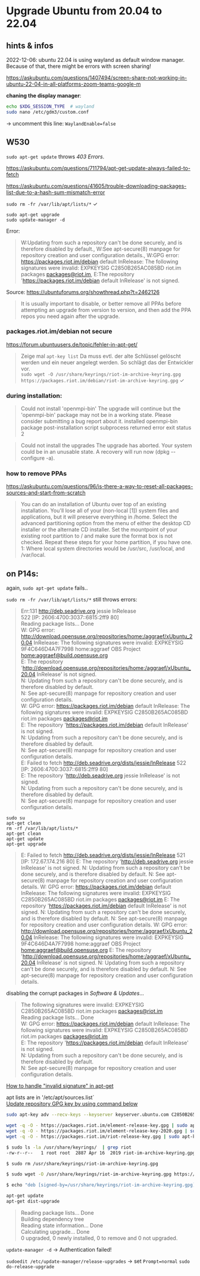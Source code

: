 # Upgrade Ubuntu from 20.04 to 22.04

## hints & infos

2022-12-06: ubuntu 22.04 is using wayland as default window manager. Because of that, there might be errors with screen sharing!

https://askubuntu.com/questions/1407494/screen-share-not-working-in-ubuntu-22-04-in-all-platforms-zoom-teams-google-m

**chaning the display manager**:

``` bash
echo $XDG_SESSION_TYPE  # wayland
sudo nano /etc/gdm3/custom.conf
```
→ uncomment this line: `WaylandEnable=false`

## W530

`sudo apt-get update` throws _403 Errors_.

https://askubuntu.com/questions/711794/apt-get-update-always-failed-to-fetch

https://askubuntu.com/questions/41605/trouble-downloading-packages-list-due-to-a-hash-sum-mismatch-error

`sudo rm -fr /var/lib/apt/lists/*` ✓

```
sudo apt-get upgrade
sudo update-manager -d
```

Error: 
> W:Updating from such a repository can't be done securely, and is therefore disabled by default., W:See apt-secure(8) manpage for repository creation and user configuration details., W:GPG error: https://packages.riot.im/debian default InRelease: The following signatures were invalid: EXPKEYSIG C2850B265AC085BD riot.im packages <packages@riot.im>, E:The repository 'https://packages.riot.im/debian default InRelease' is not signed.

Source: https://ubuntuforums.org/showthread.php?t=2462126
>  It is usually important to disable, or better remove all PPAs before attempting an upgrade from version to version, and then add the PPA repos you need again after the upgrade.

### packages.riot.im/debian not secure

https://forum.ubuntuusers.de/topic/fehler-in-apt-get/

> Zeige mal `apt-key list` Da muss evtl. der alte Schlüssel gelöscht werden und ein neuer angelegt werden. So schlägt das der Entwickler vor.  
`sudo wget -O /usr/share/keyrings/riot-im-archive-keyring.gpg https://packages.riot.im/debian/riot-im-archive-keyring.gpg` ✓

### during installation:

> Could not install 'openmpi-bin'
> The upgrade will continue but the 'openmpi-bin' package may not be in a working state. Please consider submitting a bug report about it.
> installed openmpi-bin package post-installation script subprocess returned error exit status 2

> Could not install the upgrades
> The upgrade has aborted. Your system could be in an unusable state. A recovery will run now (dpkg --configure -a).

### how to remove PPAs

https://askubuntu.com/questions/96/is-there-a-way-to-reset-all-packages-sources-and-start-from-scratch

> You can do an installation of Ubuntu over top of an existing installation. You'll lose all of your (non-local [1]) system files and applications, but it will preserve everything in /home.
> Select the advanced partitioning option from the menu of either the desktop CD installer or the alternate CD installer. Set the mountpoint of your existing root partition to / and make sure the format box is not checked. Repeat these steps for your home partition, if you have one.
> 1: Where local system directories would be /usr/src, /usr/local, and /var/local.

## on P14s:

again, `sudo apt-get update` fails..

`sudo rm -fr /var/lib/apt/lists/*` still throws errors:

> Err:131 http://deb.seadrive.org jessie InRelease  
>  522   [IP: 2606:4700:3037::6815:2ff9 80]  
> Reading package lists... Done                                                     
> W: GPG error: http://download.opensuse.org/repositories/home:/aggraef/xUbuntu_20.04  InRelease: The following signatures were invalid: EXPKEYSIG 9F4C646D4A7F7998 home:aggraef OBS Project <home:aggraef@build.opensuse.org>  
> E: The repository 'http://download.opensuse.org/repositories/home:/aggraef/xUbuntu_20.04  InRelease' is not signed.  
> N: Updating from such a repository can't be done securely, and is therefore disabled by default.  
> N: See apt-secure(8) manpage for repository creation and user configuration details.  
> W: GPG error: https://packages.riot.im/debian default InRelease: The following signatures were invalid: EXPKEYSIG C2850B265AC085BD riot.im packages <packages@riot.im>  
> E: The repository 'https://packages.riot.im/debian default InRelease' is not signed.  
> N: Updating from such a repository can't be done securely, and is therefore disabled by default.  
> N: See apt-secure(8) manpage for repository creation and user configuration details.  
> E: Failed to fetch http://deb.seadrive.org/dists/jessie/InRelease  522   [IP: 2606:4700:3037::6815:2ff9 80]  
> E: The repository 'http://deb.seadrive.org jessie InRelease' is not signed.  
> N: Updating from such a repository can't be done securely, and is therefore disabled by default.  
> N: See apt-secure(8) manpage for repository creation and user configuration details.

```
sudo su
apt-get clean
rm -rf /var/lib/apt/lists/*
apt-get clean
apt-get update 
apt-get upgrade
```

> E: Failed to fetch http://deb.seadrive.org/dists/jessie/InRelease  521   [IP: 172.67.174.216 80]
E: The repository 'http://deb.seadrive.org jessie InRelease' is not signed.
N: Updating from such a repository can't be done securely, and is therefore disabled by default.
N: See apt-secure(8) manpage for repository creation and user configuration details.
W: GPG error: https://packages.riot.im/debian default InRelease: The following signatures were invalid: EXPKEYSIG C2850B265AC085BD riot.im packages <packages@riot.im>
E: The repository 'https://packages.riot.im/debian default InRelease' is not signed.
N: Updating from such a repository can't be done securely, and is therefore disabled by default.
N: See apt-secure(8) manpage for repository creation and user configuration details.
W: GPG error: http://download.opensuse.org/repositories/home:/aggraef/xUbuntu_20.04  InRelease: The following signatures were invalid: EXPKEYSIG 9F4C646D4A7F7998 home:aggraef OBS Project <home:aggraef@build.opensuse.org>
E: The repository 'http://download.opensuse.org/repositories/home:/aggraef/xUbuntu_20.04  InRelease' is not signed.
N: Updating from such a repository can't be done securely, and is therefore disabled by default.
N: See apt-secure(8) manpage for repository creation and user configuration details.

disabling the corrupt packages in _Software & Updates_...

>  The following signatures were invalid: EXPKEYSIG C2850B265AC085BD riot.im packages <packages@riot.im>  
> Reading package lists... Done  
> W: GPG error: https://packages.riot.im/debian default InRelease: The following signatures were invalid: EXPKEYSIG C2850B265AC085BD riot.im packages <packages@riot.im>  
> E: The repository 'https://packages.riot.im/debian default InRelease' is not signed.  
> N: Updating from such a repository can't be done securely, and is therefore disabled by default.  
>N: See apt-secure(8) manpage for repository creation and user configuration details.

[How to handle "invalid signature" in apt-get](https://askubuntu.com/questions/1240263/how-to-handle-invalid-signature-in-apt-get)

apt lists are in '/etc/apt/sources.list`  
[Update repository GPG key by using command below](https://askubuntu.com/questions/1344835/errors-when-trying-to-upgrade-to-ubuntu-21-04-from-20-10)
``` bash
sudo apt-key adv --recv-keys --keyserver keyserver.ubuntu.com C2850B265AC085BD

wget -q -O - https://packages.riot.im/element-release-key.gpg | sudo apt-key add -
wget -q -O - https://packages.riot.im/element-release-key-2020.gpg | sudo apt-key add -
wget -q -O - https://packages.riot.im/riot-release-key.gpg | sudo apt-key add -
```

``` bash
$ sudo ls -la /usr/share/keyrings/  | grep riot
-rw-r--r--   1 root root  2887 Apr 16  2019 riot-im-archive-keyring.gpg

$ sudo rm /usr/share/keyrings/riot-im-archive-keyring.gpg

$ sudo wget -O /usr/share/keyrings/riot-im-archive-keyring.gpg https://packages.riot.im/debian/riot-im-archive-keyring.gpg

$ echo "deb [signed-by=/usr/share/keyrings/riot-im-archive-keyring.gpg] https://packages.riot.im/debian/ default main" | sudo tee /etc/apt/sources.list.d/riot-im.list
```

``` bash
apt-get update
apt-get dist-upgrade
```

> Reading package lists... Done  
> Building dependency tree       
> Reading state information... Done  
> Calculating upgrade... Done  
> 0 upgraded, 0 newly installed, 0 to remove and 0 not upgraded.  

`update-manager -d` → Authentication failed!

`sudoedit /etc/update-manager/release-upgrades` → set `Prompt=normal`
`sudo do-release-upgrade`